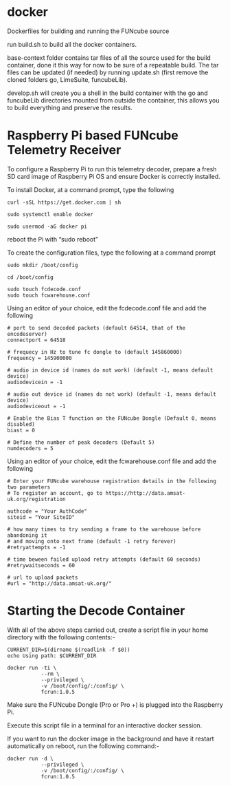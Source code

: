 # docker
Dockerfiles for building and running the FUNcube source

run build.sh to build all the docker containers.

base-context folder contains tar files of all the source used for the build container, done it this way for now to be sure of a repeatable build. The tar files can be updated (if needed) by running update.sh (first remove the cloned folders go, LimeSuite, funcubeLib).

develop.sh will create you a shell in the build container with the go and funcubeLib directories mounted from outside the container, this allows you to build everything and preserve the results.

# **Raspberry Pi based FUNcube Telemetry Receiver**

To configure a Raspberry Pi to run this telemetry decoder, prepare a fresh SD card image of Raspberry Pi OS and ensure Docker is correctly installed.

To install Docker, at a command prompt, type the following 

	curl -sSL https://get.docker.com | sh

	sudo systemctl enable docker

	sudo usermod -aG docker pi

reboot the Pi with “sudo reboot”


To create the configuration files, type the following at a command prompt

	sudo mkdir /boot/config

	cd /boot/config

	sudo touch fcdecode.conf
	sudo touch fcwarehouse.conf

Using an editor of your choice, edit the fcdecode.conf file and add the following

    # port to send decoded packets (default 64514, that of the encodeserver)
    connectport = 64518
    
    # frequecy in Hz to tune fc dongle to (default 145860000)
    frequency = 145900000
    
    # audio in device id (names do not work) (default -1, means default device)
    audiodevicein = -1
    
    # audio out device id (names do not work) (default -1, means default device)
    audiodeviceout = -1

	# Enable the Bias T function on the FUNcube Dongle (Default 0, means disabled)
	biast = 0

	# Define the number of peak decoders (Default 5)
	numdecoders = 5


Using an editor of your choice, edit the fcwarehouse.conf file and add the following

	# Enter your FUNcube warehouse registration details in the following two parameters
	# To register an account, go to https://http://data.amsat-uk.org/registration

	authcode = "Your AuthCode"
	siteid = "Your SiteID"
	
	# how many times to try sending a frame to the warehouse before abandoning it 
	# and moving onto next frame (default -1 retry forever)
	#retryattempts = -1
	
	# time beween failed upload retry attempts (default 60 seconds)
	#retrywaitseconds = 60
	
	# url to upload packets
	#url = "http://data.amsat-uk.org/"


# Starting the Decode Container #

With all of the above steps carried out, create a script file in your home directory with the following contents:-

	CURRENT_DIR=$(dirname $(readlink -f $0))
	echo Using path: $CURRENT_DIR
	
	docker run -ti \
	           --rm \
	           --privileged \
	           -v /boot/config/:/config/ \
	           fcrun:1.0.5

Make sure the FUNcube Dongle (Pro or Pro +) is plugged into the Raspberry Pi.


Execute this script file in a terminal for an interactive docker session.

If you want to run the docker image in the background and have it restart automatically on reboot, run the following command:-
	
	docker run -d \
	           --privileged \
	           -v /boot/config/:/config/ \
	           fcrun:1.0.5
